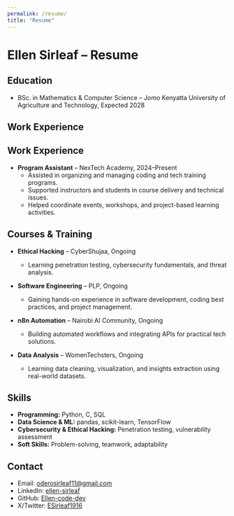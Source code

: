 ```yaml
---
permalink: /resume/
title: "Resume"
---
```

# Ellen Sirleaf – Resume

## Education
- BSc. in Mathematics & Computer Science – Jomo Kenyatta University of Agriculture and Technology, Expected 2028

## Work Experience
## Work Experience
- **Program Assistant** – NexTech Academy, 2024–Present  
  - Assisted in organizing and managing coding and tech training programs.  
  - Supported instructors and students in course delivery and technical issues.  
  - Helped coordinate events, workshops, and project-based learning activities.  


## Courses & Training

- **Ethical Hacking** – CyberShujaa, Ongoing  
  - Learning penetration testing, cybersecurity fundamentals, and threat analysis.  

- **Software Engineering** – PLP, Ongoing  
  - Gaining hands-on experience in software development, coding best practices, and project management.  

- **n8n Automation** – Nairobi AI Community, Ongoing  
  - Building automated workflows and integrating APIs for practical tech solutions.  

- **Data Analysis** – WomenTechsters, Ongoing  
  - Learning data cleaning, visualization, and insights extraction using real-world datasets.  


## Skills
- **Programming:** Python, C, SQL
- **Data Science & ML:** pandas, scikit-learn, TensorFlow
- **Cybersecurity & Ethical Hacking:** Penetration testing, vulnerability assessment
- **Soft Skills:** Problem-solving, teamwork, adaptability

## Contact
- Email: oderosirleaf11@gmail.com  
- LinkedIn: [ellen-sirleaf](https://www.linkedin.com/in/ellen-sirleaf-745905302/)  
- GitHub: [Ellen-code-dev](https://github.com/Ellen-code-dev)  
- X/Twitter: [ESirleaf1916](https://x.com/ESirleaf1916)

